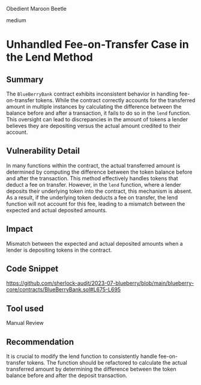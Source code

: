Obedient Maroon Beetle

medium

# Unhandled Fee-on-Transfer Case in the Lend Method
## Summary
The `BlueBerryBank` contract exhibits inconsistent behavior in handling fee-on-transfer tokens. While the contract correctly accounts for the transferred amount in multiple instances by calculating the difference between the balance before and after a transaction, it fails to do so in the `lend` function. This oversight can lead to discrepancies in the amount of tokens a lender believes they are depositing versus the actual amount credited to their account.

## Vulnerability Detail
In many functions within the contract, the actual transferred amount is determined by computing the difference between the token balance before and after the transaction. This method effectively handles tokens that deduct a fee on transfer. However, in the `lend` function, where a lender deposits their underlying token into the contract, this mechanism is absent. As a result, if the underlying token deducts a fee on transfer, the lend function will not account for this fee, leading to a mismatch between the expected and actual deposited amounts.

## Impact
Mismatch between the expected and actual deposited amounts when a lender is depositing tokens in the contract.

## Code Snippet
https://github.com/sherlock-audit/2023-07-blueberry/blob/main/blueberry-core/contracts/BlueBerryBank.sol#L675-L695

## Tool used
Manual Review

## Recommendation
It is crucial to modify the lend function to consistently handle fee-on-transfer tokens. The function should be refactored to calculate the actual transferred amount by determining the difference between the token balance before and after the deposit transaction.